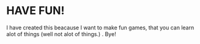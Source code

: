 # HAVE FUN!
I have created this beacause I want to make fun games, that you can learn alot of things (well not alot of things.) . Bye!

